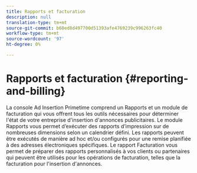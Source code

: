 ```yaml
---
title: Rapports et facturation
description: null
translation-type: tm+mt
source-git-commit: b60ed8d497700d51393afe4769239c996263fc40
workflow-type: tm+mt
source-wordcount: '97'
ht-degree: 0%

---
```



# Rapports et facturation {#reporting-and-billing}

La console Ad Insertion Primetime comprend un Rapports et un module de facturation qui vous offrent tous les outils nécessaires pour déterminer l&#39;état de votre entreprise d&#39;insertion d&#39;annonces publicitaires. Le module Rapports vous permet d’exécuter des rapports d’impression sur de nombreuses dimensions selon un calendrier défini. Les rapports peuvent être exécutés de manière ad hoc et/ou configurés pour une remise planifiée à des adresses électroniques spécifiques. Le rapport Facturation vous permet de préparer des rapports personnalisés à vos clients ou partenaires qui peuvent être utilisés pour les opérations de facturation, telles que la facturation pour l&#39;insertion d&#39;annonces.
